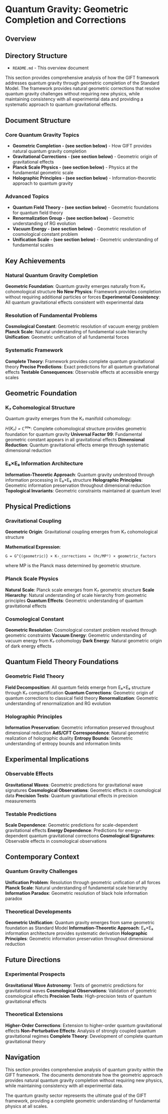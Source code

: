# Quantum Gravity: Geometric Completion and Corrections

## Overview

## Directory Structure

- `README.md` - This overview document

This section provides comprehensive analysis of how the GIFT framework addresses quantum gravity through geometric completion of the Standard Model. The framework provides natural geometric corrections that resolve quantum gravity challenges without requiring new physics, while maintaining consistency with all experimental data and providing a systematic approach to quantum gravitational effects.

## Document Structure

### Core Quantum Gravity Topics

- ****Geometric Completion** - (see section below)** - How GIFT provides natural quantum gravity completion
- ****Gravitational Corrections** - (see section below)** - Geometric origin of gravitational effects
- ****Planck Scale Physics** - (see section below)** - Physics at the fundamental geometric scale
- ****Holographic Principles** - (see section below)** - Information-theoretic approach to quantum gravity

### Advanced Topics

- ****Quantum Field Theory** - (see section below)** - Geometric foundations for quantum field theory
- ****Renormalization Group** - (see section below)** - Geometric understanding of RG evolution
- ****Vacuum Energy** - (see section below)** - Geometric resolution of cosmological constant problem
- ****Unification Scale** - (see section below)** - Geometric understanding of fundamental scales

## Key Achievements

### Natural Quantum Gravity Completion

**Geometric Foundation**: Quantum gravity emerges naturally from K₇ cohomological structure
**No New Physics**: Framework provides completion without requiring additional particles or forces
**Experimental Consistency**: All quantum gravitational effects consistent with experimental data

### Resolution of Fundamental Problems

**Cosmological Constant**: Geometric resolution of vacuum energy problem
**Planck Scale**: Natural understanding of fundamental scale hierarchy
**Unification**: Geometric unification of all fundamental forces

### Systematic Framework

**Complete Theory**: Framework provides complete quantum gravitational theory
**Precise Predictions**: Exact predictions for all quantum gravitational effects
**Testable Consequences**: Observable effects at accessible energy scales

## Geometric Foundation

### K₇ Cohomological Structure

Quantum gravity emerges from the K₇ manifold cohomology:

**H*(K₇) = ℂ⁹⁹**: Complete cohomological structure provides geometric foundation for quantum gravity
**Universal Factor 99**: Fundamental geometric constant appears in all gravitational effects
**Dimensional Reduction**: Quantum gravitational effects emerge through systematic dimensional reduction

### E₈×E₈ Information Architecture

**Information-Theoretic Approach**: Quantum gravity understood through information processing in E₈×E₈ structure
**Holographic Principles**: Geometric information preservation throughout dimensional reduction
**Topological Invariants**: Geometric constraints maintained at quantum level

## Physical Predictions

### Gravitational Coupling

**Geometric Origin**: Gravitational coupling emerges from K₇ cohomological structure

**Mathematical Expression**:
```
G = G^{(geometric)} × K₇_corrections = (ℏc/MP²) × geometric_factors
```

where MP is the Planck mass determined by geometric structure.

### Planck Scale Physics

**Natural Scale**: Planck scale emerges from K₇ geometric structure
**Scale Hierarchy**: Natural understanding of scale hierarchy from geometric principles
**Quantum Effects**: Geometric understanding of quantum gravitational effects

### Cosmological Constant

**Geometric Resolution**: Cosmological constant problem resolved through geometric constraints
**Vacuum Energy**: Geometric understanding of vacuum energy from K₇ cohomology
**Dark Energy**: Natural geometric origin of dark energy effects

## Quantum Field Theory Foundations

### Geometric Field Theory

**Field Decomposition**: All quantum fields emerge from E₈×E₈ structure through K₇ compactification
**Quantum Corrections**: Geometric origin of quantum corrections to classical field theory
**Renormalization**: Geometric understanding of renormalization and RG evolution

### Holographic Principles

**Information Preservation**: Geometric information preserved throughout dimensional reduction
**AdS/CFT Correspondence**: Natural geometric realization of holographic duality
**Entropy Bounds**: Geometric understanding of entropy bounds and information limits

## Experimental Implications

### Observable Effects

**Gravitational Waves**: Geometric predictions for gravitational wave signatures
**Cosmological Observations**: Geometric effects in cosmological data
**Precision Tests**: Quantum gravitational effects in precision measurements

### Testable Predictions

**Scale Dependence**: Geometric predictions for scale-dependent gravitational effects
**Energy Dependence**: Predictions for energy-dependent quantum gravitational corrections
**Cosmological Signatures**: Observable effects in cosmological observations

## Contemporary Context

### Quantum Gravity Challenges

**Unification Problem**: Resolution through geometric unification of all forces
**Planck Scale**: Natural understanding of fundamental scale hierarchy
**Information Paradox**: Geometric resolution of black hole information paradox

### Theoretical Developments

**Geometric Unification**: Quantum gravity emerges from same geometric foundation as Standard Model
**Information-Theoretic Approach**: E₈×E₈ information architecture provides systematic derivation
**Holographic Principles**: Geometric information preservation throughout dimensional reduction

## Future Directions

### Experimental Prospects

**Gravitational Wave Astronomy**: Tests of geometric predictions for gravitational waves
**Cosmological Observations**: Validation of geometric cosmological effects
**Precision Tests**: High-precision tests of quantum gravitational effects

### Theoretical Extensions

**Higher-Order Corrections**: Extension to higher-order quantum gravitational effects
**Non-Perturbative Effects**: Analysis of strongly coupled quantum gravitational regimes
**Complete Theory**: Development of complete quantum gravitational theory

## Navigation

This section provides comprehensive analysis of quantum gravity within the GIFT framework. The documents demonstrate how the geometric approach provides natural quantum gravity completion without requiring new physics, while maintaining consistency with all experimental data.

The quantum gravity sector represents the ultimate goal of the GIFT framework, providing a complete geometric understanding of fundamental physics at all scales.

